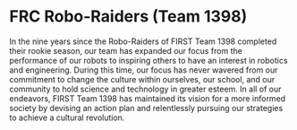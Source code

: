 # FRC Robo-Raiders (Team 1398)

In the nine years since the Robo-Raiders of FIRST Team 1398 completed their rookie season, our team has expanded our focus from the performance of our robots to inspiring others to have an interest in robotics and engineering. During this time, our focus has never wavered from our commitment to change the culture within ourselves, our school, and our community to hold science and technology in greater esteem. In all of our endeavors, FIRST Team 1398 has maintained its vision for a more informed society by devising an action plan and relentlessly pursuing our strategies to achieve a cultural revolution.
